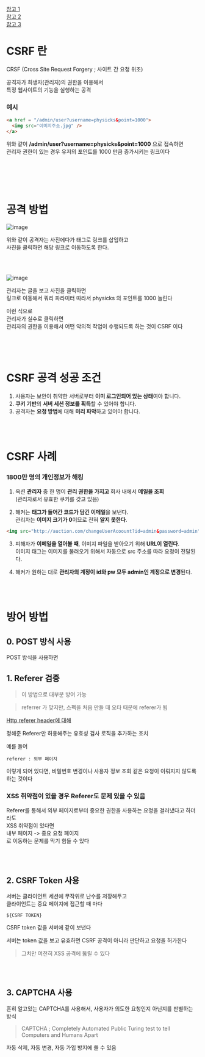 [참고 1](https://dpcalfola.tistory.com/entry/Django-pojc-E5-CSRF-token%EC%97%90-%EB%8C%80%ED%95%98%EC%97%AC-%ED%86%A0%ED%81%B0-%EA%B2%80%EC%A6%9D-%EB%AC%B8%EC%A0%9C-%ED%95%B4%EA%B2%B0-%ED%94%84%EB%A1%9C%EC%A0%9D%ED%8A%B8-%EB%A7%88%EA%B0%90-%EC%B6%94%EA%B0%80%EA%B8%80-2%EB%B2%88)  
[참고 2](https://coding-nyan.tistory.com/124)  
[참고 3](https://velog.io/@sago_mungcci/CSRF%EB%9E%80)  

# CSRF 란  
CRSF (Cross Site Request Forgery ; 사이트 간 요청 위조)  
  
공격자가 희생자(관리자)의 권한을 이용해서  
특정 웹사이트의 기능을 실행하는 공격  
  
### 예시  
```html
<a href = "/admin/user?username=physicks&point=1000">
  <img src="이미지주소.jpg" />
</a>
```
  
위와 같이 **/admin/user?username=physicks&point=1000** 으로 접속하면   
관리자 권한이 있는 경우 유저의 포인트를 1000 만큼 증가시키는 링크이다  
  
<br><br><br><br>    
  
# 공격 방법  
  
![image](https://user-images.githubusercontent.com/101965836/230078194-545714b1-6d80-4f1d-9cc4-fc5b5e4dff9f.png)   
  
위와 같이 공격자는 사진에다가 태그로 링크를 삽입하고   
사진을 클릭하면 해당 링크로 이동하도록 한다.   
  
<br><br>  
   
![image](https://user-images.githubusercontent.com/101965836/230083036-05ab0c68-fa5b-44e4-aaea-a7faa78f49f7.png)    
  
관리자는 글을 보고 사진을 클릭하면  
링크로 이동해서 쿼리 파라미터 따라서 physicks 의 포인트를 1000 늘린다  
  
이런 식으로  
관리자가 실수로 클릭하면   
관리자의 권한을 이용해서 어떤 악의적 작업이 수행되도록 하는 것이 CSRF 이다  
  
<br><br><br>  
  
# CSRF 공격 성공 조건  
  
1. 사용자는 보안이 취약한 서버로부터 **이미 로그인되어 있는 상태**여야 합니다.  
2. **쿠키 기반**의 **서버 세션 정보를 획득**할 수 있어야 합니다.  
3. 공격자는 **요청 방법**에 대해 **미리 파악**하고 있어야 합니다.  
  
<br><br>  
  
# CSRF 사례  
  
### 1800만 명의 개인정보가 해킹  
 
1) 옥션 **관리자** 중 한 명이 **관리 권한을 가지고** 회사 내에서 **메일을 조회**    
(관리자로서 유효한 쿠키를 갖고 있음)    
    
2) 해커는 **태그가 들어간 코드가 담긴 이메일**을 보낸다.   
관리자는 **이미지 크기가 0**이므로 전혀 **알지 못한다**.    
    
```html  
<img src="http://auction.com/changeUserAcoount?id=admin&password=admin" width="0" height="0">
```  
   
   
3) 피해자가 **이메일을 열어볼 때**, 이미지 파일을 받아오기 위해 **URL이 열린다**.  
이미지 태그는 이미지를 불러오기 위해서 자동으로 src 주소를 따라 요청이 전달된다.   
  
4) 해커가 원하는 대로 **관리자의 계정이** **id와 pw 모두 admin인 계정으로 변경**된다.  
  

<br><br>  
  
# 방어 방법  

## 0. POST 방식 사용  
  
POST 방식을 사용하면 

## 1. Referer 검증  

> 이 방법으로 대부분 방어 가능  

> referrer 가 맞지만, 스펙을 처음 만들 때 오타 때문에 referer가 됨  
  
[Http referer header에 대해](https://ogaeng.com/http-referrer/)  
  
정해준 Referer만 허용해주는 유효성 검사 로직을 추가하는 조치  
  
예를 들어   
```
referer : 외부 페이지    
```  
이렇게 되어 있다면, 비밀번호 변경이나 사용자 정보 조회 같은 요청이 이뤄지지 않도록 하는 것이다  
  
### XSS 취약점이 있을 경우 Referer도 문제 있을 수 있음  
Referer를 통해서 외부 페이지로부터 중요한 권한을 사용하는 요청을 걸러냈다고 하더라도  
XSS 취약점이 있다면   
내부 페이지 -> 중요 요청 페이지  
로 이동하는 문제를 막기 힘들 수 있다  
  
<br><br>
  
## 2. CSRF Token 사용 
서버는 클라이언트 세션에 무작위로 난수를 저장해두고  
클라이언트는 중요 페이지에 접근할 때 마다  
```
${CSRF TOKEN}
```  
CSRF token 값을 서버에 같이 보낸다  
  
서버는 token 값을 보고 유효하면 CSRF 공격이 아니라 판단하고 요청을 허가한다  
  
> 그치만 여전히 XSS 공격에 뚫릴 수 있다  
  
<br><br>  
  
## 3. CAPTCHA 사용
흔히 알고있는 CAPTCHA를 사용해서, 사용자가 의도한 요청인지 아닌지를 판별하는 방식     
  
> CAPTCHA ; Completely Automated Public Turing test to tell Computers and Humans Apart  
  
자동 삭제, 자동 변경, 자동 가입 방지에 쓸 수 있음  
  
